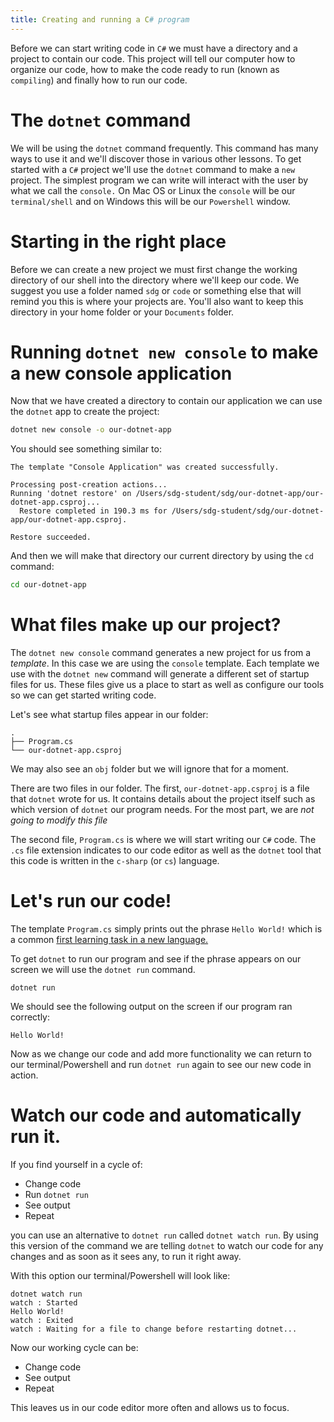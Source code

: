 ```yaml
---
title: Creating and running a C# program
---
```


Before we can start writing code in `C#` we must have a directory and a project
to contain our code. This project will tell our computer how to organize our
code, how to make the code ready to run (known as `compiling`) and finally how
to run our code.

# The `dotnet` command

We will be using the `dotnet` command frequently. This command has many ways to
use it and we'll discover those in various other lessons. To get started with a
`C#` project we'll use the `dotnet` command to make a `new` project. The
simplest program we can write will interact with the user by what we call the
`console.` On Mac OS or Linux the `console` will be our `terminal/shell` and on
Windows this will be our `Powershell` window.

# Starting in the right place

Before we can create a new project we must first change the working directory of
our shell into the directory where we'll keep our code. We suggest you use a
folder named `sdg` or `code` or something else that will remind you this is
where your projects are. You'll also want to keep this directory in your home
folder or your `Documents` folder.

# Running `dotnet new console` to make a new console application

Now that we have created a directory to contain our application we can use the
`dotnet` app to create the project:

```sh
dotnet new console -o our-dotnet-app
```

You should see something similar to:

```
The template "Console Application" was created successfully.

Processing post-creation actions...
Running 'dotnet restore' on /Users/sdg-student/sdg/our-dotnet-app/our-dotnet-app.csproj...
  Restore completed in 190.3 ms for /Users/sdg-student/sdg/our-dotnet-app/our-dotnet-app.csproj.

Restore succeeded.
```

And then we will make that directory our current directory by using the `cd`
command:

```sh
cd our-dotnet-app
```

# What files make up our project?

The `dotnet new console` command generates a new project for us from a
_template_. In this case we are using the `console` template. Each template we
use with the `dotnet new` command will generate a different set of startup files
for us. These files give us a place to start as well as configure our tools so
we can get started writing code.

Let's see what startup files appear in our folder:

```
.
├── Program.cs
└── our-dotnet-app.csproj
```

We may also see an `obj` folder but we will ignore that for a moment.

There are two files in our folder. The first, `our-dotnet-app.csproj` is a file
that `dotnet` wrote for us. It contains details about the project itself such as
which version of `dotnet` our program needs. For the most part, we are _not
going to modify this file_

The second file, `Program.cs` is where we will start writing our `C#` code. The
`.cs` file extension indicates to our code editor as well as the `dotnet` tool
that this code is written in the `c-sharp` (or `cs`) language.

# Let's run our code!

The template `Program.cs` simply prints out the phrase `Hello World!` which is a
common
[first learning task in a new language.](https://en.wikipedia.org/wiki/%22Hello,_World!%22_program)

To get `dotnet` to run our program and see if the phrase appears on our screen
we will use the `dotnet run` command.

`dotnet run`

We should see the following output on the screen if our program ran correctly:

```
Hello World!
```

Now as we change our code and add more functionality we can return to our
terminal/Powershell and run `dotnet run` again to see our new code in action.

# Watch our code and automatically run it.

If you find yourself in a cycle of:

- Change code
- Run `dotnet run`
- See output
- Repeat

you can use an alternative to `dotnet run` called `dotnet watch run`. By using
this version of the command we are telling `dotnet` to watch our code for any
changes and as soon as it sees any, to run it right away.

With this option our terminal/Powershell will look like:

```
dotnet watch run
watch : Started
Hello World!
watch : Exited
watch : Waiting for a file to change before restarting dotnet...
```

Now our working cycle can be:

- Change code
- See output
- Repeat

This leaves us in our code editor more often and allows us to focus.
